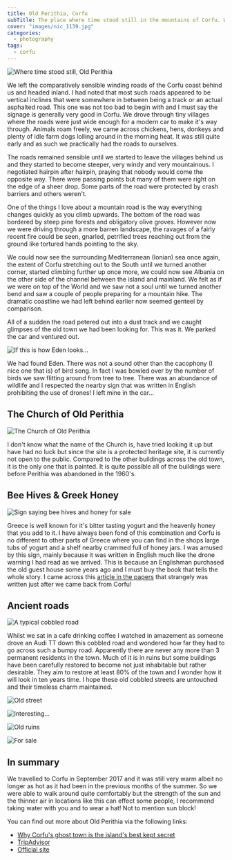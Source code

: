 ```yaml
---
title: Old Perithia, Corfu
subTitle: The place where time stood still in the mountains of Corfu. We take you on a journey into the heart of the island.
cover: "images/nic_1139.jpg"
categories:
  - photography
tags:
  - corfu
---
```

![Where time stood still, Old Perithia](images/NIC_1113.jpg)

We left the comparatively sensible winding roads of the Corfu coast behind us and headed inland. I had noted that most such roads appeared to be vertical inclines that were somewhere in between being a track or an actual asphalted road. This one was not too bad to begin with and I must say the signage is generally very good in Corfu. We drove through tiny villages where the roads were just wide enough for a modern car to make it's way through. Animals roam freely, we came across chickens, hens, donkeys and plenty of idle farm dogs lolling around in the morning heat. It was still quite early and as such we practically had the roads to ourselves.

The roads remained sensible until we started to leave the villages behind us and they started to become steeper, very windy and very mountainous. I negotiated hairpin after hairpin, praying that nobody would come the opposite way. There were passing points but many of them were right on the edge of a sheer drop. Some parts of the road were protected by crash barriers and others weren't.

One of the things I love about a mountain road is the way everything changes quickly as you climb upwards. The bottom of the road was bordered by steep pine forests and obligatory olive groves. However now we were driving through a more barren landscape, the ravages of a fairly recent fire could be seen, gnarled, petrified trees reaching out from the ground like tortured hands pointing to the sky.

We could now see the surrounding Mediterranean (Ionian) sea once again, the extent of Corfu stretching out to the South until we turned another corner, started climbing further up once more, we could now see Albania on the other side of the channel between the island and mainland. We felt as if we were on top of the World and we saw not a soul until we turned another bend and saw a couple of people preparing for a mountain hike. The dramatic coastline we had left behind earlier now seemed genteel by comparison.

All of a sudden the road petered out into a dust track and we caught glimpses of the old town we had been looking for. This was it. We parked the car and ventured out.

![If this is how Eden looks...](images/NIC_1129.jpg)

We had found Eden. There was not a sound other than the cacophony (I nice one that is) of bird song. In fact I was bowled over by the number of birds we saw flitting around from tree to tree. There was an abundance of wildlife and I respected the nearby sign that was written in English prohibiting the use of drones! I left mine in the car...

## The Church of Old Perithia

![The Church of Old Perithia](images/nic_1139.jpg)

I don't know what the name of the Church is, have tried looking it up but have had no luck but since the site is a protected heritage site, it is currently not open to the public. Compared to the other buildings across the old town, it is the only one that is painted. It is quite possible all of the buildings were before Perithia was abandoned in the 1960's.

## Bee Hives & Greek Honey

![Sign saying bee hives and honey for sale](images/nic_1140.jpg)

Greece is well known for it's bitter tasting yogurt and the heavenly honey that you add to it. I have always been fond of this combination and Corfu is no different to other parts of Greece where you can find in the shops large tubs of yogurt and a shelf nearby crammed full of honey jars. I was amused by this sign, mainly because it was written in English much like the drone warning I had read as we arrived. This is because an Englishman purchased the old guest house some years ago and I must buy the book that tells the whole story. I came across this [article in the papers](http://www.independent.co.uk/travel/europe/old-perithia-corfu-abandoned-village-ghost-town-greece-off-radar-secret-travel-a7955811.html) that strangely was written just after we came back from Corfu!

## Ancient roads

![A typical cobbled road](images/NIC_1147.jpg)

Whilst we sat in a cafe drinking coffee I watched in amazement as someone drove an Audi TT down this cobbled road and wondered how far they had to go across such a bumpy road. Apparently there are never any more than 3 permanent residents in the town. Much of it is in ruins but some buildings have been carefully restored to become not just inhabitable but rather desirable. They aim to restore at least 80% of the town and I wonder how it will look in ten years time. I hope these old cobbled streets are untouched and their timeless charm maintained.

![Old street](images/NIC_1126.jpg)

![Interesting...](images/NIC_1107.jpg)

![Old ruins](images/NIC_1108.jpg)

![For sale](images/NIC_1104.jpg)

## In summary

We travelled to Corfu in September 2017 and it was still very warm albeit no longer as hot as it had been in the previous months of the summer. So we were able to walk around quite comfortably but the strength of the sun and the thinner air in locations like this can effect some people, I recommend taking water with you and to wear a hat! Not to mention sun block!

You can find out more about Old Perithia via the following links:

- [Why Corfu's ghost town is the island's best kept secret](http://www.independent.co.uk/travel/europe/old-perithia-corfu-abandoned-village-ghost-town-greece-off-radar-secret-travel-a7955811.html)
- [TripAdvisor](https://www.tripadvisor.co.uk/Attraction_Review-g189458-d2294853-Reviews-Old_Perithia-Corfu_Ionian_Islands.html)
- [Official site](http://www.old-perithia.com/)
